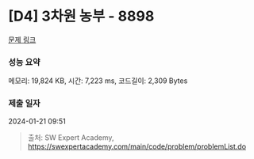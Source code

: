 # [D4] 3차원 농부 - 8898 

[문제 링크](https://swexpertacademy.com/main/code/problem/problemDetail.do?contestProbId=AW45TzHae8UDFAQ7) 

### 성능 요약

메모리: 19,824 KB, 시간: 7,223 ms, 코드길이: 2,309 Bytes

### 제출 일자

2024-01-21 09:51



> 출처: SW Expert Academy, https://swexpertacademy.com/main/code/problem/problemList.do
